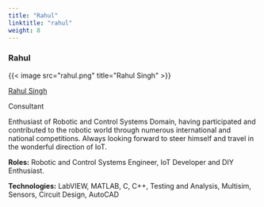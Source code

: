 ```yaml
---
title: "Rahul"
linktitle: "rahul"
weight: 8
---
```


### Rahul

{{< image src="rahul.png" title="Rahul Singh" >}}

[Rahul Singh](https://www.linkedin.com/in/rahul-singh-3a4202146/)

Consultant

Enthusiast of Robotic and Control Systems Domain, having participated and contributed to the robotic world through numerous international and national competitions. Always looking forward to steer himself and travel in the wonderful direction of IoT.

**Roles:** Robotic and Control Systems Engineer, IoT Developer and DIY Enthusiast.

**Technologies:** LabVIEW, MATLAB, C, C++, Testing and Analysis, Multisim, Sensors, Circuit Design, AutoCAD

